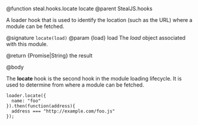 @function steal.hooks.locate locate
@parent StealJS.hooks

A loader hook that is used to identify the location (such as the URL) where a module can be fetched.

@signature `locate(load)`
@param {load} load The *load* object associated with this module.

@return {Promise|String} the result

@body

The **locate** hook is the second hook in the module loading lifecycle. It is used to determine from where a module can be fetched.

```
loader.locate({
  name: "foo"
}).then(function(address){
  address === "http://example.com/foo.js"
});
```
